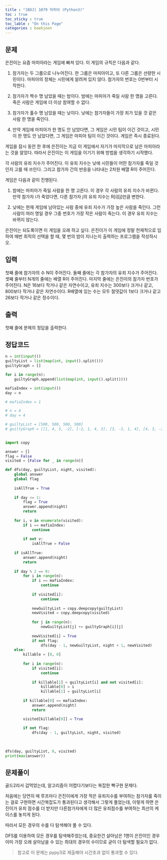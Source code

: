 ```yaml
---
title : "[BOJ] 1079 마피아 (Python3)"
toc : true
toc_sticky : true
toc_lable : "On this Page"
categories : baekjoon
---
```

## 문제
은진이는 요즘 마피아라는 게임에 빠져 있다. 이 게임의 규칙은 다음과 같다.

1. 참가자는 두 그룹으로 나누어진다. 한 그룹은 마피아이고, 또 다른 그룹은 선량한 시민이다. 마피아의 정체는 시민에게 알려져 있지 않다. 참가자의 번호는 0번부터 시작한다.

2. 참가자가 짝수 명 남았을 때는 밤이다. 밤에는 마피아가 죽일 사람 한 명을 고른다. 죽은 사람은 게임에 더 이상 참여할 수 없다.

3. 참가자가 홀수 명 남았을 때는 낮이다. 낮에는 참가자들이 가장 죄가 있을 것 같은 사람 한 명을 죽인다.

4. 만약 게임에 마피아가 한 명도 안 남았다면, 그 게임은 시민 팀이 이긴 것이고, 시민이 한 명도 안 남았다면, 그 게임은 마피아 팀이 이긴 것이다. 게임은 즉시 종료된다.

게임을 잠시 동안 한 후에 은진이는 지금 이 게임에서 자기가 마지막으로 남은 마피아라는 것을 알았다. 따라서 은진이는 이 게임을 이기기 위해 방법을 생각하기 시작했다.

각 사람의 유죄 지수가 주어진다. 이 유죄 지수는 낮에 시민들이 어떤 참가자를 죽일 것인지 고를 때 쓰인다. 그리고 참가자 간의 반응을 나타내는 2차원 배열 R이 주어진다.

게임은 다음과 같이 진행된다.

1. 밤에는 마피아가 죽일 사람을 한 명 고른다. 이 경우 각 사람의 유죄 지수가 바뀐다. 만약 참가자 i가 죽었다면, 다른 참가자 j의 유죄 지수는 R[i][j]만큼 변한다.

2. 낮에는 현재 게임에 남아있는 사람 중에 유죄 지수가 가장 높은 사람을 죽인다. 그런 사람이 여러 명일 경우 그중 번호가 가장 작은 사람이 죽는다. 이 경우 유죄 지수는 바뀌지 않는다.

은진이는 되도록이면 이 게임을 오래 하고 싶다. 은진이가 이 게임에 정말 천재적으로 임하여 매번 최적의 선택을 할 때, 몇 번의 밤이 지나는지 출력하는 프로그램을 작성하시오.

## 입력
첫째 줄에 참가자의 수 N이 주어진다. 둘째 줄에는 각 참가자의 유죄 지수가 주어진다. 셋째 줄부터 N개의 줄에는 배열 R이 주어진다. 마지막 줄에는 은진이의 참가자 번호가 주어진다. N은 16보다 작거나 같은 자연수이고, 유죄 지수는 300보다 크거나 같고, 800보다 작거나 같은 자연수이다. R배열에 있는 수는 모두 절댓값이 1보다 크거나 같고 26보다 작거나 같은 정수이다.

## 출력
첫째 줄에 문제의 정답을 출력한다.

## 정답코드


```python
n = int(input())
guiltyList = list(map(int, input().split()))
guiltyGraph = []

for i in range(n):
    guiltyGraph.append(list(map(int, input().split())))

mafiaIndex = int(input())
day = n

# mafiaIndex = 1

# n = 4
# day = 4

# guiltyList = [500, 500, 500, 500]
# guiltyGraph = [[1, 4, 3, -2], [-2, 1, 4, 3], [3, -2, 1, 4], [4, 3, -2, 1]]
    

import copy

answer = []
flag = False
visited = [False for _ in range(n)]

def dfs(day, guiltyList, night, visited):
    global answer
    global flag
    
    isAllTrue = True
    
    if day <= 1:
        flag = True
        answer.append(night)
        return 
    
    for i, v in enumerate(visited):
        if i == mafiaIndex:
            continue
            
        if not v:
            isAllTrue = False
    
    if isAllTrue:
        answer.append(night)
        return
        
    if day % 2 == 0:
        for i in range(n):
            if i == mafiaIndex:
                continue
                
            if visited[i]:
                continue
                
            newGuiltyList = copy.deepcopy(guiltyList)
            newVisited = copy.deepcopy(visited)
            
            for j in range(n):
                newGuiltyList[j] += guiltyGraph[i][j]
                
            newVisited[i] = True
            if not flag:
                dfs(day - 1, newGuiltyList, night + 1, newVisited)
    else:
        killable = [0, 0]
        
        for i in range(n):
            if visited[i]:
                continue
                
            if killable[1] < guiltyList[i] and not visited[i]:
                killable[0] = i
                killable[1] = guiltyList[i]
                
        if killable[0] == mafiaIndex:
            answer.append(night)
            return

        visited[killable[0]] = True
            
        if not flag:
            dfs(day - 1, guiltyList, night, visited)
        
    
    
dfs(day, guiltyList, 0, visited)
print(max(answer))

```



## 문제풀이
골드2라서 겁먹었는데, 알고리즘이 어렵다기보다는 복잡한 빡구현 문제다.

처음에는 당연히 매 루프마다 은진이에게 가장 적은 유죄지수를 부여하는 참가자를 죽이는 걸로 구현하면 시간복잡도가 통과된다고 생각해서 그렇게 풀었는데, 이렇게 하면 은진이가 유죄 점수를 더 받지만 다른참가자에게 더 많은 유죄점수를 부여하는 최선의 케이스를 놓치게 된다.

따라서 모든 경우의 수를 다 탐색해야 풀 수 있다.

DFS를 이용하여 모든 경우를 탐색해주었는데, 중요한건 살아남은 1명이 은진이인 경우 이미 가장 오래 살아남을 수 있는 최대의 경우의 수이므로 굳이 더 탐색할 필요가 없다.

> 참고로 이 문제는 pypy3로 제출해야 시간초과 없이 통과할 수 있다.

